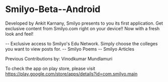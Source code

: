 Smilyo-Beta--Android
====================

Developed by Ankit Karnany, Smilyo presents to you its first application.
Get exclusive content from Smilyo.com right on your device!!
Now with a fresh look and feel!

-- Exclusive access to Smilyo's Edu Network. Simply choose the colleges you want to view posts for.
-- Smilyo Poems
-- Smilyo Articles

Previous Contributions by:
Vinodkumar Mundlamuri

To check the app on play store, please visit https://play.google.com/store/apps/details?id=com.smilyo.main
